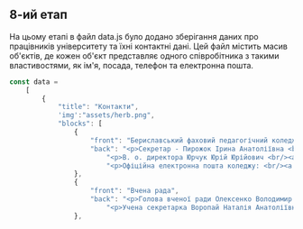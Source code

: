 ## 8-ий етап
На цьому етапі в файл data.js було додано зберігання даних про працівників університету та їхні контактні дані. Цей файл містить масив об'єктів, де кожен об'єкт представляє одного співробітника з такими властивостями, як ім'я, посада, телефон та електронна пошта.


```js
const data =
    [
        {
            "title": "Контакти",
            'img':"assets/herb.png",
            "blocks": [
                {
                    "front": "Бериславський фаховий педагогічний коледж імені В.Ф. Беньковського Херсонського державного університету",
                    "back": "<p>Секретар - Пирожок Ірина Анатоліївна <br/><a href=\"mailto:i.pyrozhok@bpc.ks.ua\">i.pyrozhok@bpc.ks.ua</a> <a href=\"tel:+380959086571\">+380959086571</a></p>\n" +
                        "<p>В. о. директора Юрчук Юрій Юрійович <br/><a href=\"mailto:y.yurchuk@bpc.ks.ua\">y.yurchuk@bpc.ks.ua</a></p>\n" +
                        "<p>Офіційна електронна пошта коледжу: <br/><a href=\"mailto:college-office@bpc.ks.ua\">college-office@bpc.ks.ua</a></p>\n"
                },
                {
                    "front": "Вчена рада",
                    "back": "<p>Голова вченої ради Олексенко Володимир Павлович<br/> <a href=\"mailto:voleksenko@ksu.ks.ua\">voleksenko@ksu.ks.ua</a> <a href=\"tel:+380506525558\">+380506525558</a></p>\n" +
                        "<p>Учена секретарка Воропай Наталія Анатоліївна <br/><a href=\"mailto:nvoropay@ksu.ks.ua\">nvoropay@ksu.ks.ua</a> <a href=\"tel:+380666467300\">+380666467300</a></p>\n"
                },
